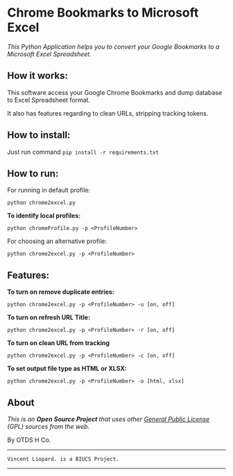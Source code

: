 # Chrome Bookmarks to Microsoft Excel

*This Python Application helps you to convert your Google Bookmarks to a Microsoft Excel Spreadsheet.*

## How it works:

This software access your Google Chrome Bookmarks and dump database to Excel Spreadsheet format.

It also has features regarding to clean URLs, stripping tracking tokens.

## How to install:

Just run command
`pip install -r requirements.txt`

## How to run:

For running in default profile:

`python chrome2excel.py`



**To identify local profiles:**

`python chromeProfile.py -p <ProfileNumber>`

For choosing an alternative profile:

`python chrome2excel.py -p <ProfileNumber>`

## Features:

**To turn on remove duplicate entries:**

`python chrome2excel.py -p <ProfileNumber> -u [on, off]`

**To turn on refresh URL Title:**

`python chrome2excel.py -p <ProfileNumber> -r [on, off]`

**To turn on clean URL from tracking**

`python chrome2excel.py -p <ProfileNumber> -c [on, off]`

**To set output file type as HTML or XLSX:**

`python chrome2excel.py -p <ProfileNumber> -o [html, xlsx]`

## About
*This is an* ***Open Source Project*** *that uses other [General Public License](http://www.gnu.org/copyleft/gpl.html) (GPL) sources from the web.*

By OTDS H Co.
___
    Vincent Liopard. is a BIUCS Project.

___